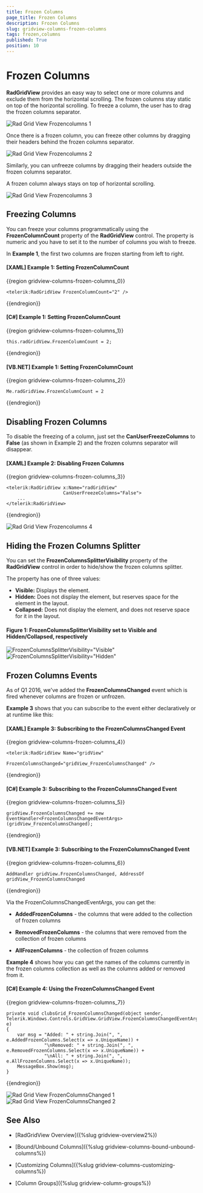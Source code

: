 ```yaml
---
title: Frozen Columns
page_title: Frozen Columns
description: Frozen Columns
slug: gridview-columns-frozen-columns
tags: frozen,columns
published: True
position: 10
---
```


# Frozen Columns

__RadGridView__ provides an easy way to select one or more columns and exclude them from the horizontal scrolling. The frozen columns stay static on top of the horizontal scrolling. To freeze a column, the user has to drag the frozen columns separator.

![Rad Grid View Frozencolumns 1](images/RadGridView_Frozencolumns_1.png)

Once there is a frozen column, you can freeze other columns by dragging their headers behind the frozen columns separator.

![Rad Grid View Frozencolumns 2](images/RadGridView_Frozencolumns_2.png)

Similarly, you can unfreeze columns by dragging their headers outside the frozen columns separator.

A frozen column always stays on top of horizontal scrolling.

![Rad Grid View Frozencolumns 3](images/RadGridView_Frozencolumns_3.png)

## Freezing Columns

You can freeze your columns programmatically using the __FrozenColumnCount__ property of the __RadGridView__ control. The property is numeric and you have to set it to the number of columns you wish to freeze.

In __Example 1__, the first two columns are frozen starting from left to right.

#### __[XAML] Example 1: Setting FrozenColumnCount__

{{region gridview-columns-frozen-columns_0}}

	<telerik:RadGridView FrozenColumnCount="2" />
{{endregion}}

#### __[C#] Example 1: Setting FrozenColumnCount__

{{region gridview-columns-frozen-columns_1}}

	this.radGridView.FrozenColumnCount = 2;
{{endregion}}

#### __[VB.NET] Example 1: Setting FrozenColumnCount__

{{region gridview-columns-frozen-columns_2}}

	Me.radGridView.FrozenColumnCount = 2
{{endregion}}

## Disabling Frozen Columns

To disable the freezing of a column, just set the __CanUserFreezeColumns__ to __False__ (as shown in Example 2) and the frozen columns separator will disappear.

#### __[XAML] Example 2: Disabling Frozen Columns__

{{region gridview-columns-frozen-columns_3}}

	<telerik:RadGridView x:Name="radGridView"
	                     CanUserFreezeColumns="False">
	    ...
	</telerik:RadGridView>
{{endregion}}

![Rad Grid View Frozencolumns 4](images/RadGridView_Frozencolumns_4.png)

## Hiding the Frozen Columns Splitter

You can set the **FrozenColumnsSplitterVisibility** property of the __RadGridView__ control in order to hide/show the frozen columns splitter.

The property has one of three values:

* **Visible:** Displays the element.
* **Hidden:** Does not display the element, but reserves space for the element in the layout.
* **Collapsed:** Does not display the element, and does not reserve space for it in the layout.

#### __Figure 1: FrozenColumnsSplitterVisibility set to Visible and Hidden/Collapsed, respectively__

![FrozenColumnsSplitterVisibility="Visible"](images/FrozenColumnsSplitterVisibility_Visible.png)
![FrozenColumnsSplitterVisibility="Hidden"](images/FrozenColumnsSplitterVisibility_Hidden.png)

## Frozen Columns Events

As of Q1 2016, we've added the __FrozenColumnsChanged__ event which is fired whenever columns are frozen or unfrozen.

__Example 3__ shows that you can subscribe to the event either declaratively or at runtime like this:

#### __[XAML] Example 3: Subscribing to the FrozenColumnsChanged Event__

{{region gridview-columns-frozen-columns_4}}

	<telerik:RadGridView Name="gridView" 
					     FrozenColumnsChanged="gridView_FrozenColumnsChanged" />
{{endregion}}

#### __[C#] Example 3: Subscribing to the FrozenColumnsChanged Event__

{{region gridview-columns-frozen-columns_5}}

	gridView.FrozenColumnsChanged += new EventHandler<FrozenColumnsChangedEventArgs>(gridView_FrozenColumnsChanged);
{{endregion}}

#### __[VB.NET] Example 3: Subscribing to the FrozenColumnsChanged Event__

{{region gridview-columns-frozen-columns_6}}

	AddHandler gridView.FrozenColumnsChanged, AddressOf gridView_FrozenColumnsChanged
{{endregion}}

Via the FrozenColumnsChangedEventArgs, you can get the:

* __AddedFrozenColumns__ - the columns that were added to the collection of frozen columns

* __RemovedFrozenColumns__ - the columns that were removed from the collection of frozen columns

* __AllFrozenColumns__ - the collection of frozen columns

__Example 4__ shows how you can get the names of the columns currently in the frozen columns collection as well as the columns added or removed from it.

#### __[C#] Example 4: Using the FrozenColumnsChanged Event__

{{region gridview-columns-frozen-columns_7}}

	private void clubsGrid_FrozenColumnsChanged(object sender, Telerik.Windows.Controls.GridView.GridView.FrozenColumnsChangedEventArgs e)
    {
        var msg = "Added: " + string.Join(", ", e.AddedFrozenColumns.Select(x => x.UniqueName)) + 
                  "\nRemoved: " + string.Join(", ", e.RemovedFrozenColumns.Select(x => x.UniqueName)) +
                  "\nAll: " + string.Join(", ", e.AllFrozenColumns.Select(x => x.UniqueName));
        MessageBox.Show(msg);
    }
{{endregion}}

![Rad Grid View FrozenColumnsChanged 1](images/RadGridView_FrozenColumnsChanged_1.png)
![Rad Grid View FrozenColumnsChanged 2](images/RadGridView_FrozenColumnsChanged_2.png)

## See Also

 * [RadGridView Overview]({%slug gridview-overview2%})

 * [Bound/Unbound Columns]({%slug gridview-columns-bound-unbound-columns%})

 * [Customizing Columns]({%slug gridview-columns-customizing-columns%})
 
 * [Column Groups]({%slug gridview-column-groups%})
